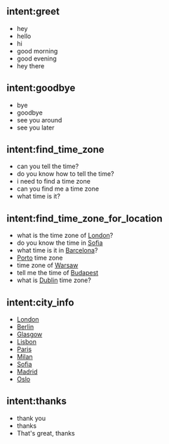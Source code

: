 ## intent:greet
- hey
- hello
- hi
- good morning
- good evening
- hey there

## intent:goodbye
- bye
- goodbye
- see you around
- see you later

## intent:find_time_zone
- can you tell the time?
- do you know how to tell the time?
- i need to find a time zone
- can you find me a time zone
- what time is it?

## intent:find_time_zone_for_location
- what is the time zone of [London](city)?
- do you know the time in [Sofia](city)
- what time is it in [Barcelona](city)?
- [Porto](city) time zone
- time zone of [Warsaw](city)
- tell me the time of [Budapest](city)
- what is [Dublin](city) time zone?

## intent:city_info
- [London](city)
- [Berlin](city)
- [Glasgow](city)
- [Lisbon](city)
- [Paris](city)
- [Milan](city)
- [Sofia](city)
- [Madrid](city)
- [Oslo](city)

## intent:thanks
- thank you
- thanks
- That's great, thanks
